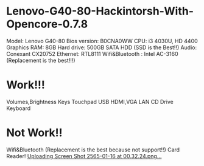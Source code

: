 # Lenovo-G40-80-Hackintorsh-With-Opencore-0.7.8
Model: Lenovo G40-80
Bios version: B0CNA0WW
CPU: i3 4030U, HD 4400 Graphics
RAM: 8GB
Hard drive: 500GB SATA HDD (SSD is the Best!!)
Audio: Conexant CX20752
Ethernet: RTL8111
Wifi&Bluetooth : Intel AC-3160 (Replacement is the best!!!)
# Work!!!
Volumes,Brightness Keys
Touchpad
USB
HDMI,VGA
LAN
CD Drive
Keyboard
# Not Work!!
Wifi&Bluetooth (Replacement is the best because not support!!)
Card Reader!
[Uploading Screen Shot 2565-01-16 at 00.32.24.png…]()
